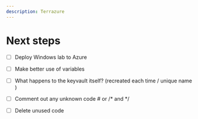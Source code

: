 ```yaml
---
description: Terrazure
---
```


# Next steps

* [ ] Deploy Windows lab to Azure
* [ ] Make better use of variables
* [ ] What happens to the keyvault itself? \(recreated each time / unique name \)
* [ ] Comment out any unknown code \# or /\* and \*/
* [ ] Delete unused code




